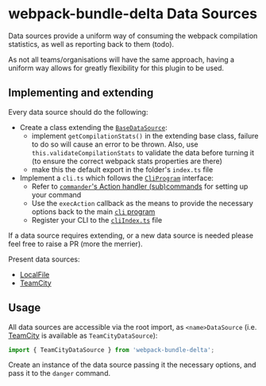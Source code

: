 # webpack-bundle-delta Data Sources

Data sources provide a uniform way of consuming the webpack compilation statistics, as well as reporting back to them (todo).

As not all teams/organisations will have the same approach, having a uniform way allows for greatly flexibility for this plugin to be used.

## Implementing and extending

Every data source should do the following:

- Create a class extending the [`BaseDataSource`](BaseDataSource.ts):
  - implement `getCompilationStats()` in the extending base class, failure to do so will cause an error to be thrown. Also, use `this.validateCompilationStats` to validate the data before turning it (to ensure the correct webpack stats properties are there)
  - make this the default export in the folder's `index.ts` file
- Implement a `cli.ts` which follows the [`CliProgram`](../CliProgram.ts) interface:
  - Refer to [`commander`'s Action handler (sub)commands](https://github.com/tj/commander.js#action-handler-subcommands) for setting up your command
  - Use the `execAction` callback as the means to provide the necessary options back to the main [`cli` program](../cli.ts)
  - Register your CLI to the [`cliIndex.ts`](./cliIndex.ts) file

If a data source requires extending, or a new data source is needed please feel free to raise a PR (more the merrier).

Present data sources:

- [LocalFile](LocalFile.ts)
- [TeamCity](TeamCity.ts)

## Usage

All data sources are accessible via the root import, as `<name>DataSource` (i.e. [TeamCity](./TeamCity) is available as `TeamCityDataSource`):

``` javascript
import { TeamCityDataSource } from 'webpack-bundle-delta';
```

Create an instance of the data source passing it the necessary options, and pass it to the `danger` command.
